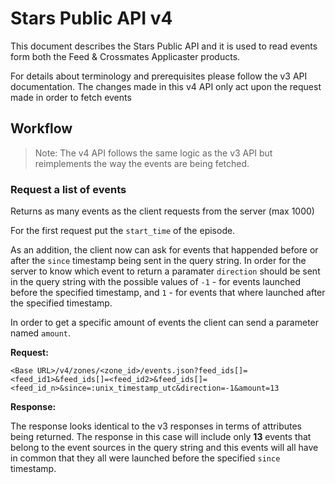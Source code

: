 Stars Public API v4
=======================================

This document describes the Stars Public API and it is used to read events
form both the Feed & Crossmates Applicaster products.

For details about terminology and prerequisites please follow the v3 API documentation.
The changes made in this v4 API only act upon the request made in order to fetch events

## Workflow

> Note: The v4 API follows the same logic as the v3 API but reimplements the way the events are being fetched.


### Request a list of events
Returns as many events as the client requests from the server (max 1000)

For the first request put the `start_time` of the episode.

As an addition, the client now can ask for events that happended before or after the `since` timestamp being sent in the query string. In order for the server to know which event to return a paramater `direction` should be sent in the query string with the possible values of `-1` - for events launched before the specified timestamp, and `1` - for events that where launched after the specified timestamp.

In order to get a specific amount of events the client can send a parameter named `amount`.

**Request:**
```
<Base URL>/v4/zones/<zone_id>/events.json?feed_ids[]=<feed_id1>&feed_ids[]=<feed_id2>&feed_ids[]=<feed_id_n>&since=:unix_timestamp_utc&direction=-1&amount=13
```

**Response:**

The response looks identical to the v3 responses in terms of attributes being returned. The response in this case will include only **13** events that belong to the event sources in the query string and this events will all have in common that they all were launched before the specified `since` timestamp.
